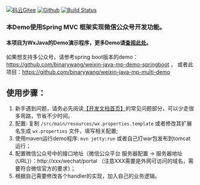 [![码云Gitee](https://gitee.com/binary/weixin-java-mp-demo/badge/star.svg?theme=blue)](https://gitee.com/binary/weixin-java-mp-demo)
[![Github](http://github-svg-buttons.herokuapp.com/star.svg?user=binarywang&repo=weixin-java-mp-demo-springmvc&style=flat&background=1081C1)](https://github.com/binarywang/weixin-java-mp-demo-springmvc)
[![Build Status](https://travis-ci.org/binarywang/weixin-java-mp-demo-springmvc.svg?branch=master)](https://travis-ci.org/binarywang/weixin-java-mp-demo-springmvc)

### 本Demo使用Spring MVC 框架实现微信公众号开发功能。

#### 本项目为WxJava的Demo演示程序，更多Demo请[查阅此处](https://github.com/Wechat-Group/WxJava/blob/master/demo.md)。

如果想支持多公众号，请参考spring boot版本的demo：https://github.com/binarywang/weixin-java-mp-demo-springboot ，
或者此项目：https://github.com/binarywang/weixin-java-mp-multi-demo

## 使用步骤：
1. 新手遇到问题，请务必先阅读[【开发文档首页】](https://github.com/Wechat-Group/WxJava/wiki)的常见问题部分，可以少走很多弯路，节省不少时间。
1. 配置: 复制 `/src/main/resources/wx.properties.template` 或者修改其扩展名生成 `wx.properties` 文件，填写相关配置;		
1. 使用maven运行demo程序: `mvn jetty:run`  或者自己打war包发布到tomcat运行；
1. 配置微信公众号中的接口地址（微信公众平台 服务器配置 -> 服务器地址(URL)）：http://xxx/wechat/portal （注意XXX需要是外网可访问的域名，需要符合微信官方的要求）；
1. 根据自己需要修改各个handler的实现，加入自己的业务逻辑。
	

